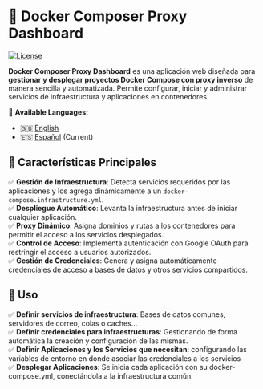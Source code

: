 # 🚀 Docker Composer Proxy Dashboard

[![License](https://img.shields.io/badge/License-Apache%202.0-blue.svg)](https://opensource.org/licenses/Apache-2.0)

**Docker Composer Proxy Dashboard** es una aplicación web diseñada para **gestionar y desplegar proyectos Docker Compose con proxy inverso** de manera sencilla y automatizada. Permite configurar, iniciar y administrar servicios de infraestructura y aplicaciones en contenedores.

📖 **Available Languages:**
- 🇬🇧 [English](README.md)
- 🇪🇸 [Español](README_ES.md) (Current)

## 🌟 Características Principales

✅ **Gestión de Infraestructura**: Detecta servicios requeridos por las aplicaciones y los agrega dinámicamente a un `docker-compose.infrastructure.yml`.  
✅ **Despliegue Automático**: Levanta la infraestructura antes de iniciar cualquier aplicación.  
✅ **Proxy Dinámico**: Asigna dominios y rutas a los contenedores para permitir el acceso a los servicios desplegados.  
✅ **Control de Acceso**: Implementa autenticación con Google OAuth para restringir el acceso a usuarios autorizados.  
✅ **Gestión de Credenciales**: Genera y asigna automáticamente credenciales de acceso a bases de datos y otros servicios compartidos.  

## 🚀 Uso

✅ **Definir servicios de infraestructura**: Bases de datos comunes, servidores de correo, colas o caches...  
✅ **Definir credenciales para infraestructuras**: Gestionando de forma automática la creación y configuración de las mismas.  
✅ **Definir Aplicaciones y los Servicios que necesitan**: configurando las variables de entorno en donde asociar las credenciales a los servicios  
✅ **Desplegar Aplicaciones**: Se inicia cada aplicación con su docker-compose.yml, conectándola a la infraestructura común.  

